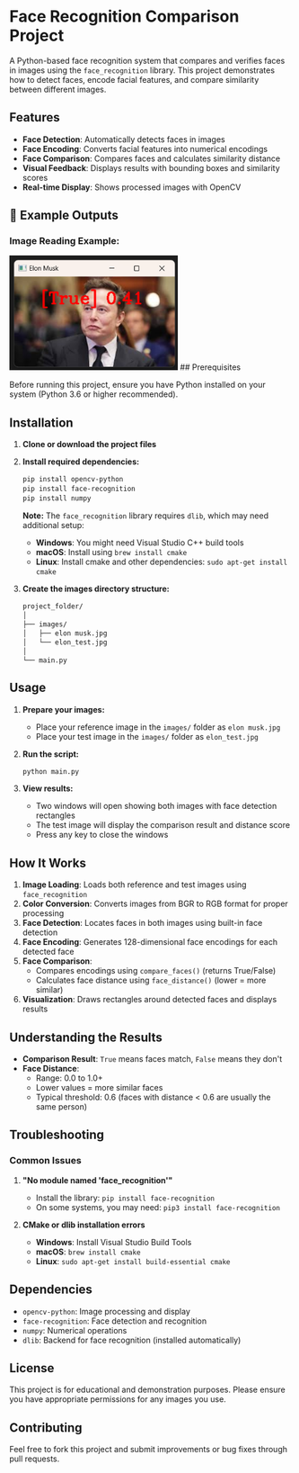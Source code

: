 # Face Recognition Comparison Project

A Python-based face recognition system that compares and verifies faces in images using the `face_recognition` library. This project demonstrates how to detect faces, encode facial features, and compare similarity between different images.

## Features

- **Face Detection**: Automatically detects faces in images
- **Face Encoding**: Converts facial features into numerical encodings
- **Face Comparison**: Compares faces and calculates similarity distance
- **Visual Feedback**: Displays results with bounding boxes and similarity scores
- **Real-time Display**: Shows processed images with OpenCV

## 📸 Example Outputs

### Image Reading Example:
<img src="output.png" alt="Image Reading" width="300"/>
## Prerequisites

Before running this project, ensure you have Python installed on your system (Python 3.6 or higher recommended).

## Installation

1. **Clone or download the project files**

2. **Install required dependencies:**
   ```bash
   pip install opencv-python
   pip install face-recognition
   pip install numpy
   ```

   **Note:** The `face_recognition` library requires `dlib`, which may need additional setup:
   - **Windows**: You might need Visual Studio C++ build tools
   - **macOS**: Install using `brew install cmake`
   - **Linux**: Install cmake and other dependencies: `sudo apt-get install cmake`

3. **Create the images directory structure:**
   ```
   project_folder/
   │
   ├── images/
   │   ├── elon musk.jpg
   │   └── elon_test.jpg
   │
   └── main.py
   ```

## Usage

1. **Prepare your images:**
   - Place your reference image in the `images/` folder as `elon musk.jpg`
   - Place your test image in the `images/` folder as `elon_test.jpg`

2. **Run the script:**
   ```bash
   python main.py
   ```

3. **View results:**
   - Two windows will open showing both images with face detection rectangles
   - The test image will display the comparison result and distance score
   - Press any key to close the windows

## How It Works

1. **Image Loading**: Loads both reference and test images using `face_recognition`
2. **Color Conversion**: Converts images from BGR to RGB format for proper processing
3. **Face Detection**: Locates faces in both images using built-in face detection
4. **Face Encoding**: Generates 128-dimensional face encodings for each detected face
5. **Face Comparison**: 
   - Compares encodings using `compare_faces()` (returns True/False)
   - Calculates face distance using `face_distance()` (lower = more similar)
6. **Visualization**: Draws rectangles around detected faces and displays results

## Understanding the Results

- **Comparison Result**: `True` means faces match, `False` means they don't
- **Face Distance**: 
  - Range: 0.0 to 1.0+
  - Lower values = more similar faces
  - Typical threshold: 0.6 (faces with distance < 0.6 are usually the same person)

## Troubleshooting

### Common Issues

1. **"No module named 'face_recognition'"**
   - Install the library: `pip install face-recognition`
   - On some systems, you may need: `pip3 install face-recognition`

2. **CMake or dlib installation errors**
   - **Windows**: Install Visual Studio Build Tools
   - **macOS**: `brew install cmake`
   - **Linux**: `sudo apt-get install build-essential cmake`

## Dependencies

- `opencv-python`: Image processing and display
- `face-recognition`: Face detection and recognition
- `numpy`: Numerical operations
- `dlib`: Backend for face recognition (installed automatically)

## License

This project is for educational and demonstration purposes. Please ensure you have appropriate permissions for any images you use.

## Contributing

Feel free to fork this project and submit improvements or bug fixes through pull requests.
